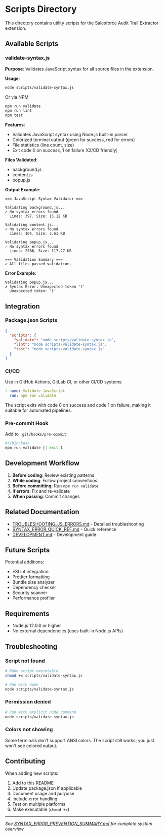 # Scripts Directory

This directory contains utility scripts for the Salesforce Audit Trail Extractor extension.

## Available Scripts

### validate-syntax.js

**Purpose**: Validates JavaScript syntax for all source files in the extension.

**Usage**:
```bash
node scripts/validate-syntax.js
```

Or via NPM:
```bash
npm run validate
npm run lint
npm test
```

**Features**:
- Validates JavaScript syntax using Node.js built-in parser
- Colorized terminal output (green for success, red for errors)
- File statistics (line count, size)
- Exit code 0 on success, 1 on failure (CI/CD friendly)

**Files Validated**:
- background.js
- content.js
- popup.js

**Output Example**:
```
=== JavaScript Syntax Validator ===

Validating background.js...
✓ No syntax errors found
  Lines: 397, Size: 15.12 KB

Validating content.js...
✓ No syntax errors found
  Lines: 104, Size: 3.61 KB

Validating popup.js...
✓ No syntax errors found
  Lines: 2588, Size: 117.27 KB

=== Validation Summary ===
✓ All files passed validation.
```

**Error Example**:
```
Validating popup.js...
✗ Syntax Error: Unexpected token ')'
  Unexpected token: ')'
```

## Integration

### Package.json Scripts

```json
{
  "scripts": {
    "validate": "node scripts/validate-syntax.js",
    "lint": "node scripts/validate-syntax.js",
    "test": "node scripts/validate-syntax.js"
  }
}
```

### CI/CD

Use in GitHub Actions, GitLab CI, or other CI/CD systems:

```yaml
- name: Validate JavaScript
  run: npm run validate
```

The script exits with code 0 on success and code 1 on failure, making it suitable for automated pipelines.

### Pre-commit Hook

Add to `.git/hooks/pre-commit`:

```bash
#!/bin/bash
npm run validate || exit 1
```

## Development Workflow

1. **Before coding**: Review existing patterns
2. **While coding**: Follow project conventions
3. **Before committing**: Run `npm run validate`
4. **If errors**: Fix and re-validate
5. **When passing**: Commit changes

## Related Documentation

- [TROUBLESHOOTING_JS_ERRORS.md](../TROUBLESHOOTING_JS_ERRORS.md) - Detailed troubleshooting
- [SYNTAX_ERROR_QUICK_REF.md](../SYNTAX_ERROR_QUICK_REF.md) - Quick reference
- [DEVELOPMENT.md](../DEVELOPMENT.md) - Development guide

## Future Scripts

Potential additions:
- ESLint integration
- Prettier formatting
- Bundle size analyzer
- Dependency checker
- Security scanner
- Performance profiler

## Requirements

- Node.js 12.0.0 or higher
- No external dependencies (uses built-in Node.js APIs)

## Troubleshooting

### Script not found
```bash
# Make script executable
chmod +x scripts/validate-syntax.js

# Run with node
node scripts/validate-syntax.js
```

### Permission denied
```bash
# Run with explicit node command
node scripts/validate-syntax.js
```

### Colors not showing
Some terminals don't support ANSI colors. The script still works; you just won't see colored output.

## Contributing

When adding new scripts:
1. Add to this README
2. Update package.json if applicable
3. Document usage and purpose
4. Include error handling
5. Test on multiple platforms
6. Make executable (`chmod +x`)

---

*See [SYNTAX_ERROR_PREVENTION_SUMMARY.md](../SYNTAX_ERROR_PREVENTION_SUMMARY.md) for complete system overview*
